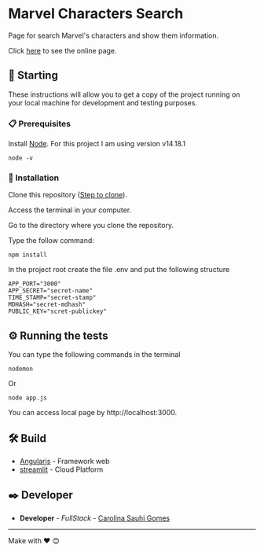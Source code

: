 # Marvel Characters Search

Page for search Marvel's characters and show them information.

Click [here](https://marvel-search-sauhi.herokuapp.com/) to see the online page.

## 🚀 Starting

These instructions will allow you to get a copy of the project running on your local machine for development and testing purposes.


### 📋 Prerequisites

Install [Node](https://nodejs.org/en/download/).
For this project I am using version v14.18.1

```
node -v
```

### 🔧 Installation

Clone this repository ([Step to clone](https://docs.github.com/en/github-ae@latest/repositories/creating-and-managing-repositories/cloning-a-repository)).

Access the terminal in your computer.

Go to the directory where you clone the repository.

Type the follow command:

```
npm install
```

In the project root create the file .env and put the following structure

```
APP_PORT="3000"
APP_SECRET="secret-name"
TIME_STAMP="secret-stamp"
MDHASH="secret-mdhash"
PUBLIC_KEY="scret-publickey"
```


## ⚙️ Running the tests

You can type the following commands in the terminal

```
nodemon
```
Or

```
node app.js
```

You can access local page by http://localhost:3000.


## 🛠️ Build

* [Angularjs](https://angularjs.org/) - Framework web
* [streamlit](https://share.streamlit.io/) - Cloud Platform


## ✒️ Developer


* **Developer** - *FullStack* - [Carolina Sauhi Gomes](https://github.com/carolsauhi)

---
Make with ❤️ 😊